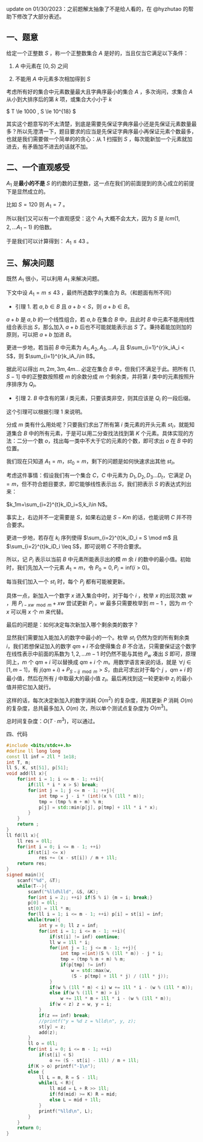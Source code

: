 update on 01/30/2023：之前题解太抽象了不是给人看的，在 @hyzhutao 的帮助下修改了大部分表述。

## 一、题意

给定一个正整数 $S$ ，称一个正整数集合 $A$ 是好的，当且仅当它满足以下条件：

1. $A$  中元素在 $[0,S)$ 之间

2. 不能用 $A$ 中元素多次相加得到 $S$

考虑所有好的集合中元素数量最大且字典序最小的集合 $A$ ，多次询问，求集合 $A$ 从小到大排序后的第 $k$ 项，或集合大小小于 $k$

$ T \le 1000 , S \le 10^{18} $

其实这个题意写的不太清楚，到底是需要先保证字典序最小还是先保证元素数量最多？所以先澄清一下，题目要求的应当是先保证字典序最小再保证元素个数最多，也就是我们需要做一个简单的的贪心：从 $1$ 扫描到 $S$ ，每次能新加一个元素就加进去，有矛盾加不进去的话就不加。

## 二、一个直观感受

$A_1$ 是**最小的不是** $S$ 的约数的正整数，这一点在我们的前面提到的贪心成立的前提下是显然成立的。

比如 $S = 120$ 则 $A_1 = 7$ 。

所以我们又可以有一个直观感受：这个 $A_1$ 大概不会太大，因为 $S$ 是 $lcm(1, 2, ...A_1 - 1)$ 的倍数。

于是我们可以计算得到： $A_1 \leq 43$ 。

## 三、解决问题

既然 $A_1$ 很小，可以利用 $A_1$ 来解决问题。

下文中设 $A_1=m\leq 43$ ，最终所选数字的集合为 $B$。（和题面有所不同）

- 引理 1. 若 $a,b\in B$ 且 $a+b<S$，则 $a+b\in B$。

$a+b$ 是 $a,b$ 的一个线性组合，若 $a,b$ 在集合 $B$ 中，且此时 $B$ 中元素不能用线性组合表示出 $S$，那么加入 $a+b$ 后也不可能就能表示出 $S$ 了。秉持着能加则加的原则，可以把 $a+b$ 加进 $B$。

更进一步地，若当前 $B$ 中元素为 $A_1,A_2,A_3,...A_r$ 且 $\sum_{i=1}^{r}k_iA_i < S$，则 $\sum_{i=1}^{r}k_iA_i\in B$。

据此可以得出 $m,2m,3m,4m...$ 必定在集合 $B$ 中，但我们不满足于此。把所有 $[1, S - 1]$ 中的正整数按照模 $m$ 的余数分成 $m$ 个剩余类，并将第 $i$ 类中的元素按照升序排序为 $Q_i$。

- 引理 2. $B$ 中含有的第 $i$ 类元素，只要该类非空，则其应该是 $Q_i$ 的一段后缀。

这个引理可以根据引理 1 来说明。

分成 $m$ 类有什么用处呢？只要我们求出了所有第 $i$ 类元素的开头元素 $st_i$，就能知道集合 $B$ 中的所有元素，于是可以用二分查找法找到第 $K$ 个元素。具体实现的方法：二分一个数 $o$，找出每一类中不大于它的元素的个数，即可求出 $o$ 在 $B$ 中的位置。

我们现在只知道 $A_1=m$，$st_0=m$，剩下的问题是如何快速求出其他 $st_i$。

考虑这件事情：假设我们有一个集合 $C$，$C$ 中元素为 $D_1,D_2,D_3...D_t$，它满足 $D_1=m$，但不符合题目要求，即它能够线性表示出 $S$，我们把表示 $S$ 的表达式列出来：

$k_1m+\sum_{i=2}^{t}k_iD_i=S,k_i\in N$。

事实上，右边并不一定需要是 $S$，如果右边是 $S-Km$ 的话，也能说明 $C$ 并不符合要求。

更进一步地，若存在 $k_i$ 序列使得 $\sum_{i=2}^{t}k_iD_i = S \mod m$ 且 $\sum_{i=2}^{t}k_iD_i \leq S$，即可说明 $C$ 不符合要求。

所以，记 $P_i$ 表示以当前 $B$ 中元素所能表示出的模 $m$ 余 $i$ 的数中的最小值。初始时，我们先加入一个元素 $A_1=m$，令 $P_0=0,P_i= \text{inf}(i>0)$。

每当我们加入一个 $st_i$ 时，每个 $P_j$ 都有可能被更新。

具体一点，新加入一个数字 $x$ 进入集合中时，对于每个 $i$ ，枚举 $x$ 的出现次数 $w$ ，用 $P_{i-xw \mod m} + xw$ 尝试更新 $P_i$ 。$w$ 最多只需要枚举到 $m-1$ ，因为 $m$ 个 $x$ 可以用 $x$ 个 $m$ 来代替。

最后的问题是：如何决定每次新加入哪个剩余类的数字？

显然我们需要加入能加入的数字中最小的一个。枚举 $st_i$ 仍然为空的所有剩余类 $i$，我们若想保证加入的数字 $qm+i$ 不会使得集合 $B$ 不合法，只需要保证这个数字在线性表示中前面的系数为 $1,2,...m-1$ 时仍然不能与其他 $P_w$ 凑出 $S$ 即可，原理同上，$m$ 个 $qm+i$ 可以替换成 $qm+i$ 个 $m$。用数学语言来说的话，就是 $\forall j\in[1,m-1]$，有 $j(qm+i)+P_{S-ij\mod m}>S$，由此可求出对于每个 $j$ ，$qm+i$ 的最小值，然后在所有 $j$ 中取最大的最小值 $z_i$。最后再找到这一轮更新中 $z_i$ 的最小值并把它加入就行。

这样的话，每次决定新加入的数字消耗 $O(m^2)$ 的复杂度，用其更新 $P$ 消耗 $O(m)$ 的复杂度，总共最多加入 $O(m)$ 次，所以单个测试点复杂度为 $O(m^3)$。

总时间复杂度：$O(T\cdot m^3)$，可以通过。

四、代码

```cpp
#include <bits/stdc++.h>
#define ll long long
const ll inf = 2ll * 1e18;
int T, m;
ll S, K, st[51], p[51];
void add(ll x){
	for(int i = 1; i <= m - 1; ++i){
		if(1ll * i * x > S) break;
		for(int j = 1; j <= m - 1; ++j){
			int tmp = j - i * (int)(x % (1ll * m));
			tmp = (tmp % m + m) % m;
			p[j] = std::min(p[j], p[tmp] + 1ll * i * x);
		}		
	}
	return ;
}
ll fd(ll x){
	ll res = 0ll;
	for(int i = 0; i <= m - 1; ++i)
		if(st[i] <= x)
			res += (x - st[i]) / m + 1ll;
	return res;	
}
signed main(){
	scanf("%d", &T);
	while(T--){
		scanf("%lld%lld", &S, &K);
		for(int i = 2;; ++i) if(S % i) {m = i; break;}
		p[0] = 0ll;
		st[0] = 1ll * m;
		for(ll i = 1; i <= m - 1; ++i) p[i] = st[i] = inf;
		while(true){
			int y = 0; ll z = inf;
			for(int i = 1; i <= m - 1; ++i){
				if(st[i] != inf) continue;
				ll w = 1ll * i;
				for(int j = 1; j <= m - 1; ++j){
					int tmp =(int)(S % (1ll * m)) - j * i;
					tmp = (tmp % m + m) % m;
					if(p[tmp] != inf) 
						w = std::max(w, 
						(S - p[tmp] + 1ll * j) / (1ll * j));
				}
				if(w % (1ll * m) < i) w += 1ll * i - (w % (1ll * m));
				else if(w % (1ll * m) > i) 
					w += 1ll * m + 1ll * i - (w % (1ll * m));
				if(w < z) z = w, y = i;
			}
			if(z == inf) break;
			//printf("y = %d z = %lld\n", y, z);
			st[y] = z;
			add(z);
		}
		ll o = 0ll;
		for(int i = 0; i <= m - 1; ++i) 
			if(st[i] < S)
				o += (S - st[i] - 1ll) / m + 1ll;
		if(K > o) printf("-1\n");
		else {
			ll L = m, R = S - 1ll;
			while(L < R){
				ll mid = L + R >> 1ll;
				if(fd(mid) >= K) R = mid;
				else L = mid + 1ll;
			}
			printf("%lld\n", L);
		}
	}
	return 0;
}
```
